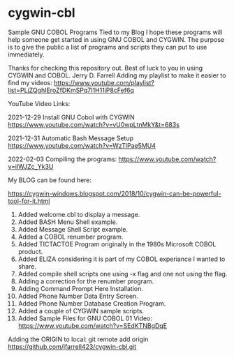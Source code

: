 # cygwin-cbl
Sample GNU COBOL Programs Tied to my Blog
I hope these programs will help someone get started in using GNU COBOL and CYGWIN.
The purpose is to give the public a list of programs and scripts they can put to use immediately.

Thanks for checking this repository out. Best of luck to you in using CYGWIN and COBOL.
Jerry D. Farrell
Adding my playlist to make it easier to find my videos:
https://www.youtube.com/playlist?list=PLjZQghIEroZfDKmSPq7I1H11jP8cFef6q

YouTube Video Links:

2021-12-29 Install GNU Cobol with CYGWIN
https://www.youtube.com/watch?v=vU0wpLtnMkY&t=683s

2021-12-31 Automatic Bash Message Setup
https://www.youtube.com/watch?v=WzTlPae5MU4

2022-02-03 Compiling the programs:
https://www.youtube.com/watch?v=ilWJZc_Yk3U

My BLOG can be found here: 

https://cygwin-windows.blogspot.com/2018/10/cygwin-can-be-powerful-tool-for-it.html

 1) Added welcome.cbl to display a message.
 2) Added BASH Menu Shell example. 
 3) Added Message Shell Script example.
 4) Added a COBOL renumber program.
 5) Added TICTACTOE Program originally in the 1980s Microsoft COBOL product.
 6) Added ELIZA considering it is part of my COBOL experiance I wanted to share.
 7) Added compile shell scripts one using -x flag and one not using the flag.
 8) Adding a correction for the renumber program.
 9) Adding Command Prompt Here Installation.
10) Added Phone Number Data Entry Screen.
11) Added Phone Number Database Creation Program.
12) Added a couple of CYGWIN sample scripts.
13) Added Sample Files for GNU COBOL 01 Video: https://www.youtube.com/watch?v=SEdKTNBgDqE
    

Adding the ORIGIN to local:
git remote add origin https://github.com/jfarrell423/cygwin-cbl.git



